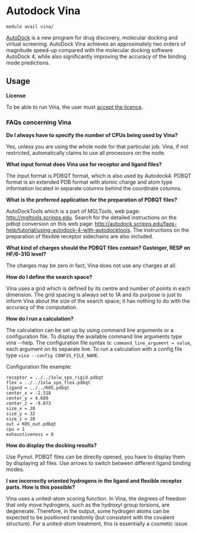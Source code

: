 # Autodock Vina 

    module avail vina/

[AutoDock](https://vina.scripps.edu/) is a new program for drug discovery, molecular docking and virtual screening. AutoDock Vina achieves an approximately two orders of magnitude speed-up compared with the molecular docking software AutoDock 4, while also significantly improving the accuracy of the binding mode predictions.  

## Usage

**License**

To be able to run Vina, the user must [accept the licence](https://signup.e-infra.cz/fed/registrar/?vo=meta&group=lic_vina). 

### FAQs concerning Vina

**Do I always have to specify the number of CPUs being used by Vina?**

Yes, unless you are using the whole node for that particular job. Vina, if not restricted, automatically claims to use all processors on the node.

**What input format does Vina use for receptor and ligand files?**

The input format is PDBQT format, which is also used by Autodock4. PDBQT format is an extended PDB format with atomic charge and atom type information located in separate columns behind the coordinate columns.

**What is the preferred application for the preparation of PDBQT files?**

AutoDockTools which is a part of MGLTools, web page: http://mgltools.scripps.edu. Search for the detailed instructions on the pdbqt conversion on this web page: http://autodock.scripps.edu/faqs-help/tutorial/using-autodock-4-with-autodocktools. The instructions on the preparation of flexible receptor sidechains are also included.

**What kind of charges should the PDBQT files contain? Gasteiger, RESP on HF/6-31G level?**

The charges may be zero in fact, Vina does not use any charges at all.

**How do I define the search space?**

Vina uses a grid which is defined by its centre and number of points in each dimension. The grid spacing is always set to 1A and its purpose is just to inform Vina about the size of the search space; it has nothing to do with the accuracy of the computation.

**How do I run a calculation?**

The calculation can be set up by using command line arguments or a configuration file. To display the available command line arguments type vina --help. The configuration file syntax is: `command_line_argument = value`, each argument on its separate line. To run a calculation with a config file type `vina --config CONFIG_FILE_NAME`.

Configuration file example:

```
receptor = ../../1xlw_spo_rigid.pdbqt
flex = ../../1xlw_spo_flex.pdbqt
ligand = ../../K05.pdbqt
center_x = -2.518
center_y = 4.689
center_z = -9.073
size_x = 28
size_y = 32
size_z = 28
out = K05_out.pdbqt
cpu = 1
exhaustiveness = 8
```

**How do display the docking results?** 

Use Pymol. PDBQT files can be directly opened, you have to display them by displaying all files. Use arrows to switch between different ligand binding modes.

**I see incorrectly oriented hydrogens in the ligand and flexible receptor parts. How is this possible?**

Vina uses a united-atom scoring function. In Vina, the degrees of freedom that only move hydrogens, such as the hydroxyl group torsions, are degenerate. Therefore, in the output, some hydrogen atoms can be expected to be positioned randomly (but consistent with the covalent structure). For a united-atom treatment, this is essentially a cosmetic issue. 
